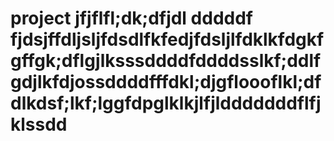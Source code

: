 # project jfjflfl;dk;dfjdl  dddddf  fjdsjffdljsljfdsdlfkfedjfdsljlfdklkfdgkfgffgk;dflgjlksssddddfddddsslkf;ddlfgdjlkfdjossddddfffdkl;djgfloooflkl;dfdlkdsf;lkf;lggfdpglklkjlfjldddddddflfjklssdd